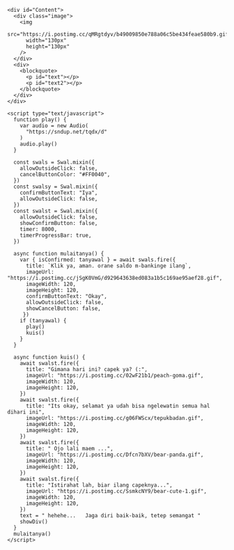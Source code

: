 <html>
  <meta charset="UTF-8" /><meta
    content="width=device-width, initial-scale=1, user-scalable=1, minimum-scale=1, maximum-scale=5"
    name="viewport"
  /><meta content="IE=edge" http-equiv="X-UA-Compatible" />
  <link rel="preconnect" href="https://fonts.googleapis.com" /><link
    rel="preconnect"
    href="https://fonts.gstatic.com"
    crossorigin
  /><link
    href="https://fonts.googleapis.com/css2?family=Quicksand&display=swap"
    rel="stylesheet"
  />
  <script src="https://cdn.jsdelivr.net/npm/sweetalert2@11.0.19/dist/sweetalert2.all.min.js"></script>
  <link
    href="https://hanyauntukmu.likeadream.repl.co/style.css"
    rel="stylesheet"
    type="text/css"
  />
  <script src="https://hanyauntukmu.likeadream.repl.co/script.js"></script>
  <head> 
    <title> Hello :D</title>
  </head>
  <style>
    body {
      background-image: url(https://i.postimg.cc/NMLZ6Zk5/IMG-20220207-131156-010.jpg);
      background-repeat: no-repeat;
      background-size: cover;
      background-position-y: bottom;
    }
    body::before {
      content: "" !important;
      color: transparent !important;
    }
  </style>
  <body>
    <div id="bodyblur">
      <!-- <img
        src="https://i.postimg.cc/NMLZ6Zk5/IMG-20220207-131156-010.jpg"
        width="100%"
        height="100%"
      /> -->
    </div>

    <div id="Content">
      <div class="image">
        <img
          src="https://i.postimg.cc/qMRgtdyv/b49009850e788a06c5be434feae580b9.gif"
          width="130px"
          height="130px"
        />
      </div>
      <div>
        <blockquote>
          <p id="text"></p>
          <p id="text2"></p>
        </blockquote>
      </div>
    </div>

    <script type="text/javascript">
      function play() {
        var audio = new Audio(
          "https://sndup.net/tqdx/d"
        )
        audio.play()
      }

      const swals = Swal.mixin({
        allowOutsideClick: false,
        cancelButtonColor: "#FF0040",
      })
      const swalsy = Swal.mixin({
        confirmButtonText: "Iya",
        allowOutsideClick: false,
      })
      const swalst = Swal.mixin({
        allowOutsideClick: false,
        showConfirmButton: false,
        timer: 8000,
        timerProgressBar: true,
      })

      async function mulaitanya() {
        var { isConfirmed: tanyawal } = await swals.fire({
          title: `Klik ya, aman. orane saldo m-bankinge ilang`,
          imageUrl: "https://i.postimg.cc/jSgK0VmG/d929643638ed083a1b5c169ae95aef28.gif",
          imageWidth: 120,
          imageHeight: 120,
          confirmButtonText: "Okay",
          allowOutsideClick: false,
          showCancelButton: false,
         })
        if (tanyawal) {
          play()
          kuis()
        }
      }

      async function kuis() {
        await swalst.fire({
          title: "Gimana hari ini? capek ya? (:",
          imageUrl: "https://i.postimg.cc/02wF21b1/peach-goma.gif",
          imageWidth: 120,
          imageHeight: 120,
        })
        await swalst.fire({
          title: "Its okay, selamat ya udah bisa ngelewatin semua hal dihari ini",
          imageUrl: "https://i.postimg.cc/g06FWScx/tepukbadan.gif",
          imageWidth: 120,
          imageHeight: 120,
        })
        await swalst.fire({
          title: " Ojo lali maem ...",
          imageUrl: "https://i.postimg.cc/Dfcn7bXV/bear-panda.gif",
          imageWidth: 120,
          imageHeight: 120,
        })
        await swalst.fire({
          title: "Istirahat lah, biar ilang capeknya...",
          imageUrl: "https://i.postimg.cc/SsmkcNY9/bear-cute-1.gif",
          imageWidth: 120,
          imageHeight: 120,
        })
        text = " hehehe...   Jaga diri baik-baik, tetep semangat "
        showDiv()
      }
      mulaitanya()
    </script>
  </body>
</html>

